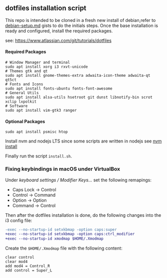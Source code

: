 ## dotfiles installation script

This repo is intended to be cloned in a fresh new install of debian,refer to [debian-setup.md](https://gist.github.com/alemures/bb9625bb909b7ddf45c03e766359010e) gists to do the initials steps. Once the base installation is ready and configured, install the required packages.

see: https://www.atlassian.com/git/tutorials/dotfiles

#### Required Packages

```
# Window Manager and terminal
sudo apt install xorg i3 rxvt-unicode
# Themes gtk and qt
sudo apt install gnome-themes-extra adwaita-icon-theme adwaita-qt qt5ct
# Fonts and Icons
sudo apt install fonts-ubuntu fonts-font-awesome
# General Utils
sudo apt install alsa-utils hsetroot git dunst libnotify-bin scrot xclip lxpolkit
# Software
sudo apt install vim-gtk3 ranger
```

#### Optional Packages

```
sudo apt install psmisc htop
```

Install nvm and nodejs LTS since some scripts are written in nodejs see [nvm install](https://github.com/nvm-sh/nvm#install--update-script)

Finally run the script `install.sh`.

### Fixing keybindings in macOS under VirtualBox

Under _keyboard settings / Modifier Keys..._ set the following remapings:

- Caps Lock -> Control
- Control -> Command
- Option -> Option
- Command -> Control

Then after the dotfiles installation is done, do the following changes into the i3 config file:

```diff
-exec --no-startup-id setxkbmap -option caps:super
+exec --no-startup-id setxkbmap -option caps:ctrl_modifier
+exec --no-startup-id xmodmap $HOME/.Xmodmap
```

Create the `$HOME/.Xmodmap` file with the following content:

```
clear control
clear mod4
add mod4 = Control_R
add control = Super_L
```
